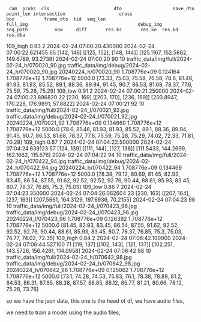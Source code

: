      cam  probs  cls                        dto                   save_dto  point_len intersection                    cross                                     box           frame_dto  tid  seq_len                                         full_img                                         debug_img             seq_path          now     diff       res.ks       res.ke  res.kd                                                                                                                                           res.dba

109_high 0.93 2 2024-02-24 07:00:20.430000 2024-02-24 07:00:22.621455 65 [142, 146] [[125, 152], [148, 144]] [125.1167, 152.5862, 149.6789, 93.2738] 2024-02-24 07:00:20 90 10 traffic_data/img/full/2024-02-24_h/070020_90.jpg traffic_data/img/debug/2024-02-24_h/070020_90.jpg 20240224_h/070020_90 1.708776e+09 0.124164 1.708776e+12 1.708776e+12 5000.0 [73.33, 75.03, 75.58, 76.58, 78.6, 81.46, 81.93, 81.93, 85.52, 89.1, 88.36, 89.94, 91.45, 90.7, 86.53, 81.68, 78.37, 77.6, 75.59, 75.28, 75.29]
109_low 0.91 2 2024-02-24 07:00:21.250000 2024-02-24 07:00:23.896820 22 [230, 169] [[203, 170], [236, 169]] [203.8947, 170.228, 176.9891, 57.8822] 2024-02-24 07:00:21 92 10 traffic_data/img/full/2024-02-24_l/070021_92.jpg traffic_data/img/debug/2024-02-24_l/070021_92.jpg 20240224_l/070021_92 1.708776e+09 0.134660 1.708776e+12 1.708776e+12 5000.0 [78.6, 81.46, 81.93, 81.93, 85.52, 89.1, 88.36, 89.94, 91.45, 90.7, 86.53, 81.68, 78.37, 77.6, 75.59, 75.28, 75.29, 74.02, 72.33, 71.81, 70.28]
109_high 0.87 7 2024-02-24 07:04:22.500000 2024-02-24 07:04:24.639123 57 [124, 139] [[111, 144], [127, 138]] [111.5433, 144.2699, 162.1662, 115.676] 2024-02-24 07:04:22 94 10 traffic_data/img/full/2024-02-24_h/070422_94.jpg traffic_data/img/debug/2024-02-24_h/070422_94.jpg 20240224_h/070422_94 1.708776e+09 0.134469 1.708776e+12 1.708776e+12 5000.0 [78.38, 79.12, 80.69, 81.45, 82.93, 83.45, 86.54, 87.55, 91.62, 92.52, 92.52, 92.76, 90.44, 88.61, 85.93, 83.45, 80.7, 78.37, 76.85, 75.3, 75.03]
109_low 0.86 7 2024-02-24 07:04:23.350000 2024-02-24 07:04:26.062604 23 [230, 163] [[207, 164], [237, 163]] [207.5661, 164.3129, 197.6936, 70.2155] 2024-02-24 07:04:23 96 10 traffic_data/img/full/2024-02-24_l/070423_96.jpg traffic_data/img/debug/2024-02-24_l/070423_96.jpg 20240224_l/070423_96 1.708776e+09 0.126392 1.708776e+12 1.708776e+12 5000.0 [81.45, 82.93, 83.45, 86.54, 87.55, 91.62, 92.52, 92.52, 92.76, 90.44, 88.61, 85.93, 83.45, 80.7, 78.37, 76.85, 75.3, 75.03, 74.77, 74.02, 72.35]
109_high 0.84 2 2024-02-24 07:06:42.100000 2024-02-24 07:06:44.527100 71 [119, 137] [[102, 143], [121, 137]] [102.251, 143.5726, 156.4261, 114.0958] 2024-02-24 07:06:42 98 10 traffic_data/img/full/2024-02-24_h/070642_98.jpg traffic_data/img/debug/2024-02-24_h/070642_98.jpg 20240224_h/070642_98 1.708776e+09 0.125062 1.708776e+12 1.708776e+12 5000.0 [73.1, 74.28, 74.53, 75.83, 76.1, 78.38, 78.89, 81.2, 84.53, 86.31, 87.85, 88.38, 87.57, 88.85, 88.12, 85.77, 81.21, 80.66, 78.12, 75.28, 73.76]

so we have the json data, this one is the head of df, we have audio files,

we need to train a model using the audio files,
